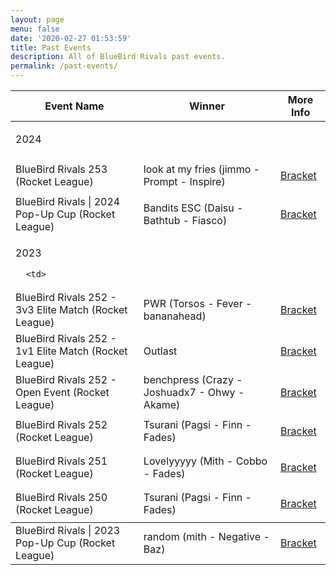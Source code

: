 ```yaml
---
layout: page
menu: false
date: '2020-02-27 01:53:59'
title: Past Events
description: All of BlueBird Rivals past events.
permalink: /past-events/
---
```


<table>
  <thead>
    <tr>
      <th>Event Name</th>
      <th>Winner</th>
      <th>More Info</th>
    </tr>
  </thead>
  <tbody>
  <tr>
      <td>

2024

</td>

  </tr>
  <tr>
      <td>BlueBird Rivals 253 (Rocket League)</td>
      <td>
	look at my fries
	(jimmo - Prompt - Inspire)
      </td>
      <td>

[Bracket](https://www.start.gg/bbr253)

</td>
  </tr>
  <tr>
      <td>BlueBird Rivals | 2024 Pop-Up Cup (Rocket League)</td>
      <td>
	Bandits ESC
	(Daisu - Bathtub - Fiasco)
      </td>
      <td>

[Bracket](https://www.start.gg/tournament/bluebird-rivals-2024-pop-up-cup)

</td>
  </tr>
  <tr>
      <td>

2023

      <td>
  </tr>
  <tr>
      <td>BlueBird Rivals 252 - 3v3 Elite Match (Rocket League)</td>
      <td>
	PWR
	(Torsos - Fever - bananahead)
      </td>
      <td>

[Bracket](https://www.start.gg/bbr252)

</td>
  </tr>
  <tr>
      <td>BlueBird Rivals 252 - 1v1 Elite Match (Rocket League)</td>
      <td>
	Outlast
      </td>
      <td>

[Bracket](https://www.start.gg/bbr252)

</td>
  </tr>
  <tr>
      <td>BlueBird Rivals 252 - Open Event (Rocket League)</td>
      <td>
	benchpress
	(Crazy - Joshuadx7 - Ohwy - Akame)
      </td>
      <td>

[Bracket](https://www.start.gg/bbr252)

</td>
  </tr>
  <tr>
      <td>BlueBird Rivals 252 (Rocket League)</td>
      <td>
	Tsurani
	(Pagsi - Finn - Fades)
      </td>
      <td>

[Bracket](https://www.start.gg/bbr252)

</td>
  </tr>
  <tr>
      <td>BlueBird Rivals 251 (Rocket League)</td>
      <td>
	Lovelyyyyy
	(Mith - Cobbo - Fades)
      </td>
      <td>

[Bracket](https://www.start.gg/bbr251)

</td>
  </tr>
  <tr>
      <td>BlueBird Rivals 250 (Rocket League)</td>
      <td>
	Tsurani
	(Pagsi - Finn - Fades)
      </td>
      <td>

[Bracket](https://www.start.gg/bbr250)

</td>
  </tr>
  </tbody>
  <tr>
      <td>BlueBird Rivals | 2023 Pop-Up Cup (Rocket League)</td>
      <td>
	random
	(mith - Negative - Baz)
      </td>
      <td>

[Bracket](https://www.start.gg/tournament/bluebird-rivals-2023-pop-up-cup)

</td>
  </tr>
  </tbody>
</table>